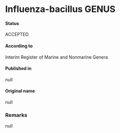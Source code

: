 # Influenza-bacillus GENUS

#### Status
ACCEPTED

#### According to
Interim Register of Marine and Nonmarine Genera

#### Published in
null

#### Original name
null

### Remarks
null